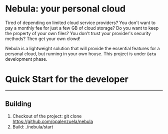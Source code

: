 Nebula: your personal cloud
===========================

Tired of depending on limited cloud service providers? 
You don't want to pay a monthly fee for just a few GB of cloud storage? 
Do you want to keep the property of your own files? 
You don't trust your provider's security methods? 
Then get your own clowd!

Nebula is a lightweight solution that will provide the essential features for a personal cloud, but running in your own house.
This project is under `Beta` development phase.

# Quick Start for the developer
------------------------------

## Building
1. Checkout of the project: git clone https://github.com/opalenzuela/nebula
2. Build: ./nebula/start
